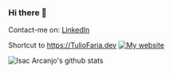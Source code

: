 ### Hi there 👋

Contact-me on:
[LinkedIn](https://linkedin.com/in/tuliofaria)

Shortcut to https://TulioFaria.dev
[![My website](https://dyn-qrcode.vercel.app/api?url=https%3A%2F%2Fisacarcanjo.dev)](https://isacarcanjo.dev)

![Isac Arcanjo's github stats](https://github-readme-stats.vercel.app/api?username=isacarcanjo&show_icons=true&theme=radical)
<!--
**isacarcanjo/isacarcanjo** is a ✨ _special_ ✨ repository because its `README.md` (this file) appears on your GitHub profile.

Here are some ideas to get you started:

- 🔭 I’m currently working on ...
- 🌱 I’m currently learning ...
- 👯 I’m looking to collaborate on ...
- 🤔 I’m looking for help with ...
- 💬 Ask me about ...
- 📫 How to reach me: ...
- 😄 Pronouns: ...
- ⚡ Fun fact: ...
-->
